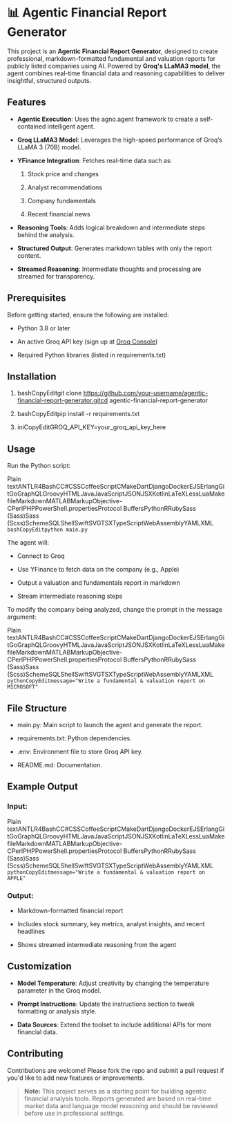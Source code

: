 📊 Agentic Financial Report Generator
=====================================

This project is an **Agentic Financial Report Generator**, designed to create professional, markdown-formatted fundamental and valuation reports for publicly listed companies using AI. Powered by **Groq's LLaMA3 model**, the agent combines real-time financial data and reasoning capabilities to deliver insightful, structured outputs.

Features
--------

*   **Agentic Execution**: Uses the agno.agent framework to create a self-contained intelligent agent.
    
*   **Groq LLaMA3 Model**: Leverages the high-speed performance of Groq’s LLaMA 3 (70B) model.
    
*   **YFinance Integration**: Fetches real-time data such as:
    
    1.  Stock price and changes
        
    2.  Analyst recommendations
        
    3.  Company fundamentals
        
    4.  Recent financial news
        
*   **Reasoning Tools**: Adds logical breakdown and intermediate steps behind the analysis.
    
*   **Structured Output**: Generates markdown tables with only the report content.
    
*   **Streamed Reasoning**: Intermediate thoughts and processing are streamed for transparency.
    

Prerequisites
-------------

Before getting started, ensure the following are installed:

*   Python 3.8 or later
    
*   An active Groq API key (sign up at [Groq Console](https://console.groq.com/keys))
    
*   Required Python libraries (listed in requirements.txt)
    

Installation
------------

1.  bashCopyEditgit clone https://github.com/your-username/agentic-financial-report-generator.gitcd agentic-financial-report-generator
    
2.  bashCopyEditpip install -r requirements.txt
    
3.  iniCopyEditGROQ\_API\_KEY=your\_groq\_api\_key\_here
    

Usage
-----

Run the Python script:

Plain textANTLR4BashCC#CSSCoffeeScriptCMakeDartDjangoDockerEJSErlangGitGoGraphQLGroovyHTMLJavaJavaScriptJSONJSXKotlinLaTeXLessLuaMakefileMarkdownMATLABMarkupObjective-CPerlPHPPowerShell.propertiesProtocol BuffersPythonRRubySass (Sass)Sass (Scss)SchemeSQLShellSwiftSVGTSXTypeScriptWebAssemblyYAMLXML`   bashCopyEditpython main.py   `

The agent will:

*   Connect to Groq
    
*   Use YFinance to fetch data on the company (e.g., Apple)
    
*   Output a valuation and fundamentals report in markdown
    
*   Stream intermediate reasoning steps
    

To modify the company being analyzed, change the prompt in the message argument:

Plain textANTLR4BashCC#CSSCoffeeScriptCMakeDartDjangoDockerEJSErlangGitGoGraphQLGroovyHTMLJavaJavaScriptJSONJSXKotlinLaTeXLessLuaMakefileMarkdownMATLABMarkupObjective-CPerlPHPPowerShell.propertiesProtocol BuffersPythonRRubySass (Sass)Sass (Scss)SchemeSQLShellSwiftSVGTSXTypeScriptWebAssemblyYAMLXML`   pythonCopyEditmessage="Write a fundamental & valuation report on MICROSOFT"   `

File Structure
--------------

*   main.py: Main script to launch the agent and generate the report.
    
*   requirements.txt: Python dependencies.
    
*   .env: Environment file to store Groq API key.
    
*   README.md: Documentation.
    

Example Output
--------------

### Input:

Plain textANTLR4BashCC#CSSCoffeeScriptCMakeDartDjangoDockerEJSErlangGitGoGraphQLGroovyHTMLJavaJavaScriptJSONJSXKotlinLaTeXLessLuaMakefileMarkdownMATLABMarkupObjective-CPerlPHPPowerShell.propertiesProtocol BuffersPythonRRubySass (Sass)Sass (Scss)SchemeSQLShellSwiftSVGTSXTypeScriptWebAssemblyYAMLXML`   pythonCopyEditmessage="Write a fundamental & valuation report on APPLE"   `

### Output:

*   Markdown-formatted financial report
    
*   Includes stock summary, key metrics, analyst insights, and recent headlines
    
*   Shows streamed intermediate reasoning from the agent
    

Customization
-------------

*   **Model Temperature**: Adjust creativity by changing the temperature parameter in the Groq model.
    
*   **Prompt Instructions**: Update the instructions section to tweak formatting or analysis style.
    
*   **Data Sources**: Extend the toolset to include additional APIs for more financial data.
    

Contributing
------------

Contributions are welcome! Please fork the repo and submit a pull request if you'd like to add new features or improvements.

> **Note:** This project serves as a starting point for building agentic financial analysis tools. Reports generated are based on real-time market data and language model reasoning and should be reviewed before use in professional settings.

